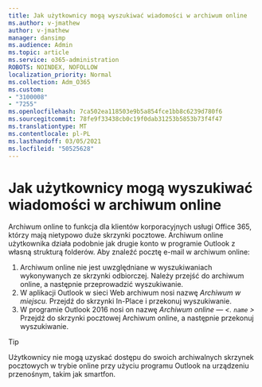 ```yaml
---
title: Jak użytkownicy mogą wyszukiwać wiadomości w archiwum online
ms.author: v-jmathew
author: v-jmathew
manager: dansimp
ms.audience: Admin
ms.topic: article
ms.service: o365-administration
ROBOTS: NOINDEX, NOFOLLOW
localization_priority: Normal
ms.collection: Adm_O365
ms.custom:
- "3100008"
- "7255"
ms.openlocfilehash: 7ca502ea118503e9b5a854fce1bb8c6239d780f6
ms.sourcegitcommit: 78fe9f33438cb0c19f0dab31253b5853b73f4f47
ms.translationtype: MT
ms.contentlocale: pl-PL
ms.lasthandoff: 03/05/2021
ms.locfileid: "50525628"
---
```

# <a name="how-users-can-search-their-online-archive-for-messages"></a>Jak użytkownicy mogą wyszukiwać wiadomości w archiwum online

Archiwum online to funkcja dla klientów korporacyjnych usługi Office 365, którzy mają nietypowo duże skrzynki pocztowe. Archiwum online użytkownika działa podobnie jak drugie konto w programie Outlook z własną strukturą folderów. Aby znaleźć pocztę e-mail w archiwum online:

1. Archiwum online nie jest uwzględniane w wyszukiwaniach wykonywanych ze skrzynki odbiorczej. Należy przejść do archiwum online, a następnie przeprowadzić wyszukiwanie.
2. W aplikacji Outlook w sieci Web archiwum nosi nazwę *Archiwum w miejscu.* Przejdź do skrzynki In-Place i przekonuj wyszukiwanie.
3. W programie Outlook 2016 nosi on nazwę *Archiwum online — <. `name` >* Przejdź do skrzynki pocztowej Archiwum online, a następnie przekonuj wyszukiwanie.

> [!TIP]
> Użytkownicy nie mogą uzyskać dostępu do swoich archiwalnych skrzynek pocztowych w trybie online przy użyciu programu Outlook na urządzeniu przenośnym, takim jak smartfon.
